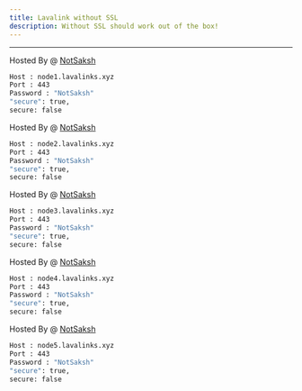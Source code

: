 ```yaml
---
title: Lavalink without SSL
description: Without SSL should work out of the box!
---
```


---
Hosted By @ [NotSaksh](https://notsaksh.me/)
```bash
Host : node1.lavalinks.xyz
Port : 443
Password : "NotSaksh"
"secure": true,
secure: false
```
Hosted By @ [NotSaksh](https://notsaksh.me/)
```bash
Host : node2.lavalinks.xyz
Port : 443
Password : "NotSaksh"
"secure": true,
secure: false
```

Hosted By @ [NotSaksh](https://notsaksh.me/)
```bash
Host : node3.lavalinks.xyz
Port : 443
Password : "NotSaksh"
"secure": true,
secure: false
```

Hosted By @ [NotSaksh](https://notsaksh.me/)
```bash
Host : node4.lavalinks.xyz
Port : 443
Password : "NotSaksh"
"secure": true,
secure: false
```
Hosted By @ [NotSaksh](https://notsaksh.me/)
```bash
Host : node5.lavalinks.xyz
Port : 443
Password : "NotSaksh"
"secure": true,
secure: false
```